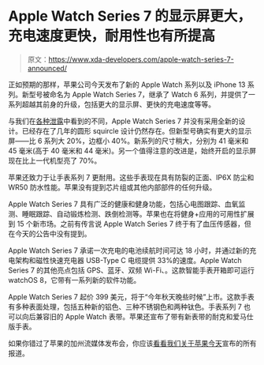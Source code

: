 # Apple Watch Series 7 的显示屏更大，充电速度更快，耐用性也有所提高

> 原文：<https://www.xda-developers.com/apple-watch-series-7-announced/>

正如预期的那样，苹果公司今天发布了新的 Apple Watch 系列以及 iPhone 13 系列。新型号被命名为 Apple Watch Series 7，继承了 Watch 6 系列，并提供了一系列超越其前身的升级，包括更大的显示屏、更快的充电速度等等。

与我们在[各种泄露](https://www.xda-developers.com/apple-watch-series-7-flat-edge-design/)中看到的不同，Apple Watch Series 7 并没有采用全新的设计。已经存在了几年的圆形 squircle 设计仍然存在。但新型号确实有更大的显示屏——比 6 系列大 20%，边框小 40%。新系列的尺寸稍大，分别为 41 毫米和 45 毫米(高于 40 毫米和 44 毫米)。另一个值得注意的改进是，始终开启的显示屏现在比上一代机型亮了 70%。

苹果还致力于让手表系列 7 更耐用。这些手表现在具有防裂的正面、IP6X 防尘和 WR50 防水性能。苹果没有提到芯片组或其他内部部件的任何升级。

Apple Watch Series 7 具有广泛的健康和健身功能，包括心电图跟踪、血氧监测、睡眠跟踪、自动锻炼检测、跌倒检测等。苹果也在将健身+应用的可用性扩展到 15 个新市场。之前有传言说 Apple Watch Series 7 终于有了血压传感器，但在今天的公告中没有提到。

Apple Watch Series 7 承诺一次充电的电池续航时间可达 18 小时，并通过新的充电架构和磁性快速充电器 USB-Type C 电缆提供 33%的速度。Apple Watch Series 7 的其他亮点包括 GPS、蓝牙、双频 Wi-Fi、。这款智能手表开箱即可运行 watchOS 8，它带有一系列新的软件功能。

Apple Watch Series 7 起价 399 美元，将于“今年秋天晚些时候”上市。这款手表有多种表面处理，包括五种新的铝色、三种不锈钢色和两种钛色。手表系列 7 也可以向后兼容旧的 Apple Watch 表带。苹果还宣布了带有新表带的耐克和爱马仕版手表。

如果你错过了苹果的加州流媒体发布会，你应该[看看我们关于苹果今天](https://www.xda-developers.com/tag/apple/)宣布的所有报道。